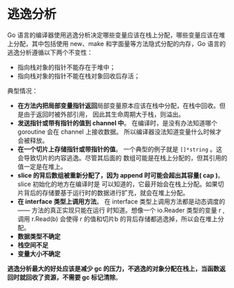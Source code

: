 # 逃逸分析

Go 语言的编译器使用逃逸分析决定哪些变量应该在栈上分配，哪些变量应该在堆上分配，其中包括使用 new、make 和字面量等方法隐式分配的内存，Go 语言的逃逸分析遵循以下两个不变性：

- 指向栈对象的指针不能存在于堆中；
- 指向栈对象的指针不能在栈对象回收后存活；

典型情况：

- **在方法内把局部变量指针返回**局部变量原本应该在栈中分配，在栈中回收。但是由于返回时被外部引用，
  因此其生命周期大于栈，则溢出。
- **发送指针或带有指针的值到 channel 中**。 在编译时，是没有办法知道哪个 goroutine 会在 channel 上接收数据。
  所以编译器没法知道变量什么时候才会被释放。
- **在一个切片上存储指针或带指针的值**。 一个典型的例子就是 `[]*string` 。这会导致切片的内容逃逸。尽管其后面的
  数组可能是在栈上分配的，但其引用的值一定是在堆上。
- **slice 的背后数组被重新分配了，因为 append 时可能会超出其容量( cap )**。 slice 初始化的地方在编译时是
  可以知道的，它最开始会在栈上分配。如果切片背后的存储要基于运行时的数据进行扩充，就会在堆上分配。
- **在 interface 类型上调用方法**。 在 interface 类型上调用方法都是动态调度的 —— 方法的真正实现只能在运行
  时知道。想像一个 io.Reader 类型的变量 r , 调用 r.Read(b) 会使得 r 的值和切片b 的背后存储都逃逸掉，所以会在堆上分配。 
- **数据类型不确定**
- **栈空间不足**
- **变量大小不确定**
  
**逃逸分析最大的好处应该是减少 gc 的压力，不逃逸的对象分配在栈上，当函数返回时就回收了资源，不需要 gc 标记清除**。